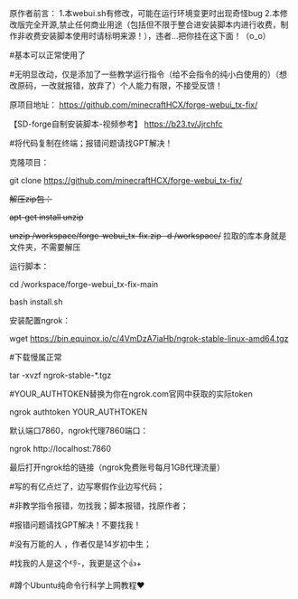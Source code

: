 原作者前言：
1.本webui.sh有修改，可能在运行环境变更时出现奇怪bug
2.本修改版完全开源,禁止任何商业用途（包括但不限于整合进安装脚本内进行收费，制作非收费安装脚本使用时请标明来源！），违者...把你挂在这下面！（o_o）

#基本可以正常使用了

#无明显改动，仅是添加了一些教学运行指令（给不会指令的纯小白使用的）（想改原码，一改就报错，放弃了）个人能力有限，不接受反馈！

原项目地址：
https://github.com/minecraftHCX/forge-webui_tx-fix/

【SD-forge自制安装脚本-视频参考】 https://b23.tv/Jjrchfc

#将代码复制在终端；报错问题请找GPT解决！

克隆项目：

git clone https://github.com/minecraftHCX/forge-webui_tx-fix/

~~解压zip包：~~

~~apt-get install unzip~~

~~unzip /workspace/forge-webui_tx-fix.zip -d /workspace/~~
拉取的库本身就是文件夹，不需要解压

运行脚本：

cd /workspace/forge-webui_tx-fix-main

bash install.sh

安装配置ngrok：

wget https://bin.equinox.io/c/4VmDzA7iaHb/ngrok-stable-linux-amd64.tgz 

#下载慢属正常

tar -xvzf ngrok-stable-*.tgz

#YOUR_AUTHTOKEN替换为你在ngrok.com官网中获取的实际token

ngrok authtoken YOUR_AUTHTOKEN 

默认端口7860，ngrok代理7860端口：

ngrok http://localhost:7860

最后打开ngrok给的链接（ngrok免费账号每月1GB代理流量）

#写的有亿点烂了，边写寒假作业边写代码；

#非教学指令报错，勿找我；脚本报错，找原作者；

#报错问题请找GPT解决！不要找我！

#没有万能的人 ，作者仅是14岁初中生；

#找我的人是这个👎-，我更是这个👍+

#蹲个Ubuntu纯命令行科学上网教程❤️
